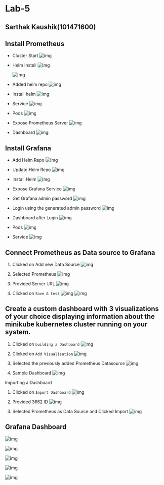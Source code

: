 Lab-5
======

Sarthak Kaushik(101471600)
---------------------------

Install Prometheus
-----------------------

* Cluster Start
  ![img](./images/img.png)

* Helm Install
  ![img](./images/img_1.png)

  ![img](./images/img_2.png)

* Added helm repo
  ![img](./images/img_3.png)

* Install helm
  ![img](./images/img_6.png)

* Service
  ![img](./images/img_4.png)

* Pods
  ![img](./images/img_5.png)

* Expose Prometheus Server
  ![img](./images/img_7.png)

* Dashboard
  ![img](./images/img_8.png)

Install Grafana
-----------------------

* Add Helm Repo
  ![img](./images/img_9.png)

* Update Helm Repo
  ![img](./images/img_10.png)

* Install Helm
  ![img](./images/img_11.png)

* Expose Grafana Service
  ![img](./images/img_12.png)

* Get Grafana admin password
  ![img](./images/img_13.png)

* Login using the generated admin password
  ![img](./images/img_14.png)

* Dashboard after Login
  ![img](./images/img_15.png)

* Pods
  ![img](./images/img_16.png)

* Service
  ![img](./images/img_17.png)


Connect Prometheus as Data source to Grafana
---------------------------------------------

1. Clicked on Add new Data Source
   ![img](./images/img_19.png)

1. Selected Prometheus
   ![img](./images/img_18.png)

3. Provided Server URL
   ![img](./images/img_20.png)

4. Clicked on ``Save & test``
   ![img](./images/img_21.png)
   ![img](./images/img_22.png)

Create a custom dashboard with 3 visualizations of your choice displaying information about the minikube kubernetes cluster running on your system.
----------------------------------------------------------------------------------------------------------------------------------------------------------

1. Clicked on ``building a Dashboard``
   ![img](./images/img_23.png)

2. Clicked on ``Add Visualisation``
   ![img](./images/img_24.png)

3. Selected the previously added Prometheus Datasource
   ![img](./images/img_25.png)

4. Sample Dashboard
   ![img](./images/img_28.png)

Importing a Dashboard

1. Clicked on ``Import Dashboard``
   ![img](./images/img_24.png)

2. Provided 3662 ID
   ![img](./images/img_26.png)

3. Selected Prometheus as Data Source and Clicked Import
   ![img](./images/img_27.png)

Grafana Dashboard
--------------------

![img](./images/img_29.png)

![img](./images/img_30.png)

![img](./images/img_31.png)

![img](./images/img_32.png)

![img](./images/img_33.png)





















